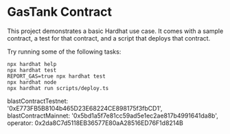 # GasTank Contract

This project demonstrates a basic Hardhat use case. It comes with a sample contract, a test for that contract, and a script that deploys that contract.

Try running some of the following tasks:

```shell
npx hardhat help
npx hardhat test
REPORT_GAS=true npx hardhat test
npx hardhat node
npx hardhat run scripts/deploy.ts
```

blastContractTestnet: '0xE773FB5B8104b465D23E68224CE898175f3fbCD1',
blastContractMainnet: '0x5bd1a5f7e81cc59ad5e1ec2ae817b4991641da8b',
operator: 0x2da8C7d5118EB36577E80aA28516ED76F1d8214B
